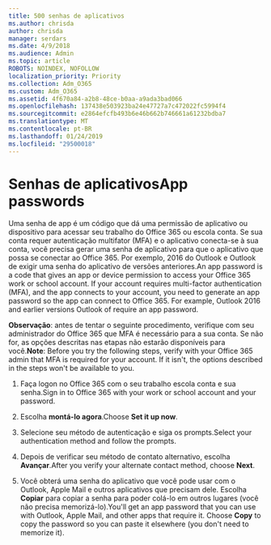 ```yaml
---
title: 500 senhas de aplicativos
ms.author: chrisda
author: chrisda
manager: serdars
ms.date: 4/9/2018
ms.audience: Admin
ms.topic: article
ROBOTS: NOINDEX, NOFOLLOW
localization_priority: Priority
ms.collection: Adm_O365
ms.custom: Adm_O365
ms.assetid: 4f670a84-a2b8-48ce-b0aa-a9ada3bad066
ms.openlocfilehash: 137438e503923ba24e47727a7c472022fc5994f4
ms.sourcegitcommit: e2864efcfb493b6e46b662b746661a61232bdba7
ms.translationtype: MT
ms.contentlocale: pt-BR
ms.lasthandoff: 01/24/2019
ms.locfileid: "29500018"
---
```

# <a name="app-passwords"></a><span data-ttu-id="c0c4d-102">Senhas de aplicativos</span><span class="sxs-lookup"><span data-stu-id="c0c4d-102">App passwords</span></span>

<span data-ttu-id="c0c4d-p101">Uma senha de app é um código que dá uma permissão de aplicativo ou dispositivo para acessar seu trabalho do Office 365 ou escola conta. Se sua conta requer autenticação multifator (MFA) e o aplicativo conecta-se à sua conta, você precisa gerar uma senha de aplicativo para que o aplicativo que possa se conectar ao Office 365. Por exemplo, 2016 do Outlook e Outlook de exigir uma senha do aplicativo de versões anteriores.</span><span class="sxs-lookup"><span data-stu-id="c0c4d-p101">An app password is a code that gives an app or device permission to access your Office 365 work or school account. If your account requires multi-factor authentication (MFA), and the app connects to your account, you need to generate an app password so the app can connect to Office 365. For example, Outlook 2016 and earlier versions Outlook of require an app password.</span></span>
  
 <span data-ttu-id="c0c4d-p102">**Observação**: antes de tentar o seguinte procedimento, verifique com seu administrador do Office 365 que MFA é necessário para a sua conta. Se não for, as opções descritas nas etapas não estarão disponíveis para você.</span><span class="sxs-lookup"><span data-stu-id="c0c4d-p102">**Note**: Before you try the following steps, verify with your Office 365 admin that MFA is required for your account. If it isn't, the options described in the steps won't be available to you.</span></span>
  
1. <span data-ttu-id="c0c4d-108">Faça logon no Office 365 com o seu trabalho escola conta e sua senha.</span><span class="sxs-lookup"><span data-stu-id="c0c4d-108">Sign in to Office 365 with your work or school account and your password.</span></span>
    
2. <span data-ttu-id="c0c4d-109">Escolha **montá-lo agora**.</span><span class="sxs-lookup"><span data-stu-id="c0c4d-109">Choose **Set it up now**.</span></span>
    
3. <span data-ttu-id="c0c4d-110">Selecione seu método de autenticação e siga os prompts.</span><span class="sxs-lookup"><span data-stu-id="c0c4d-110">Select your authentication method and follow the prompts.</span></span>
    
4. <span data-ttu-id="c0c4d-111">Depois de verificar seu método de contato alternativo, escolha **Avançar**.</span><span class="sxs-lookup"><span data-stu-id="c0c4d-111">After you verify your alternate contact method, choose **Next**.</span></span>
    
5. <span data-ttu-id="c0c4d-p103">Você obterá uma senha do aplicativo que você pode usar com o Outlook, Apple Mail e outros aplicativos que precisam dele. Escolha **Copiar** para copiar a senha para poder colá-lo em outros lugares (você não precisa memorizá-lo).</span><span class="sxs-lookup"><span data-stu-id="c0c4d-p103">You'll get an app password that you can use with Outlook, Apple Mail, and other apps that require it. Choose **Copy** to copy the password so you can paste it elsewhere (you don't need to memorize it).</span></span> 
    

